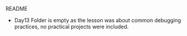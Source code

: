 README 

* Day13 Folder is empty as the lesson was about common debugging practices, no practical projects were included.
